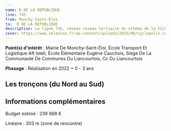 ```yaml
---
name: R DE LA REPUBLIQUE
line: 745
from: Monchy-Saint-Éloi
to:  R DE LA REPUBLIQUE 
description: La ligne 745, réseau reseau tertiaire du schéma de la CCLVD (tronçon 145) concerne Monchy-Saint-Éloi - R DE LA REPUBLIQUE
cover: https://www.velooise.fr/wp-content/uploads/2025/08/cyclopolis-cclvd-145.jpg
---
```


**Point(s) d'intérêt** : Mairie De Monchy-Saint-Éloi, École Transport Et Logistique Aft Isteli, École Élémentaire Eugène Cauchois, Siège De La Communauté De Communes Du Liancourtois, Cc Du Liancourtois

**Phasage** : Réalisation en 2022 + 0 - 3 ans

## Les tronçons (du Nord au Sud)

## Informations complémentaires

Budget estimé :  239 888 € 

Linéaire : 303 m (zone de rencontre)

